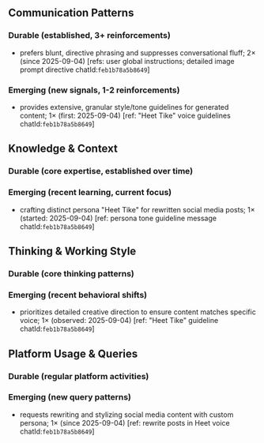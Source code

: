 ## Communication Patterns
### Durable (established, 3+ reinforcements)
- prefers blunt, directive phrasing and suppresses conversational fluff; 2× (since 2025-09-04) [refs: user global instructions; detailed image prompt directive chatId:`feb1b78a5b8649`]

### Emerging (new signals, 1-2 reinforcements)
- provides extensive, granular style/tone guidelines for generated content; 1× (first: 2025-09-04) [ref: "Heet Tike" voice guidelines chatId:`feb1b78a5b8649`]

## Knowledge & Context
### Durable (core expertise, established over time)

### Emerging (recent learning, current focus)
- crafting distinct persona "Heet Tike" for rewritten social media posts; 1× (started: 2025-09-04) [ref: persona tone guideline message chatId:`feb1b78a5b8649`]

## Thinking & Working Style
### Durable (core thinking patterns)

### Emerging (recent behavioral shifts)
- prioritizes detailed creative direction to ensure content matches specific voice; 1× (observed: 2025-09-04) [ref: "Heet Tike" guideline chatId:`feb1b78a5b8649`]

## Platform Usage & Queries
### Durable (regular platform activities)

### Emerging (new query patterns)
- requests rewriting and stylizing social media content with custom persona; 1× (since 2025-09-04) [ref: rewrite posts in Heet voice chatId:`feb1b78a5b8649`]